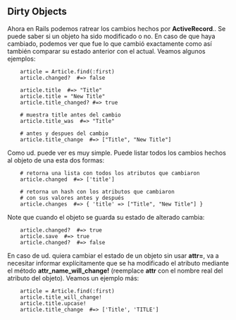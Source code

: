 <!-- -*- mode: markdown; coding: utf-8; -*- -->

## Dirty Objects

Ahora en Rails podemos ratrear los cambios hechos por **ActiveRecord**.. Se puede saber si un objeto ha sido modificado o no. En caso de que haya cambiado, podemos ver que fue lo que cambió exactamente como así también comparar su estado anterior con el actual. Veamos algunos ejemplos:

        article = Article.find(:first)
        article.changed?  #=> false

        article.title  #=> "Title"
        article.title = "New Title"
        article.title_changed? #=> true

        # muestra title antes del cambio
        article.title_was  #=> "Title"

        # antes y despues del cambio
        article.title_change  #=> ["Title", "New Title"]

Como ud. puede ver es muy simple. Puede listar todos los cambios hechos al objeto de una esta dos formas:

        # retorna una lista con todos los atributos que cambiaron
        article.changed  #=> ['title']

        # retorna un hash con los atributos que cambiaron
        # con sus valores antes y después
        article.changes  #=> { 'title' => ["Title", "New Title"] }

Note que cuando el objeto se guarda su estado de alterado cambia:

        article.changed?  #=> true
        article.save  #=> true
        article.changed?  #=> false

En caso de ud. quiera cambiar el estado de un objeto sin usar **attr=**, va a necesitar informar explícitamente que se ha modificado el atributo mediante el método **attr\_name\_will\_change!** (reemplace **attr** con el nombre real del atributo del objeto). Veamos un ejemplo más:

        article = Article.find(:first)
        article.title_will_change!
        article.title.upcase!
        article.title_change  #=> ['Title', 'TITLE']
